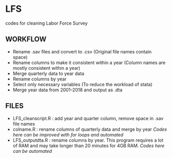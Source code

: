 # LFS
codes for cleaning Labor Force Survey

## WORKFLOW
- Rename .sav files and convert to .csv (Original file names contain space)
- Rename columns to make it consistent within a year (Column names are mostly consistent within a year) 
- Merge quarterly data to year data 
- Rename columns by year 
- Select only necessary variables (To reduce the workload of stata)
- Merge year data from 2001-2018 and output as .dta

## FILES
- LFS_cleanscript.R : add year and quarter column, remove space in .sav file names
- colname.R : rename columns of quarterly data and merge by year *Codes here can be improved with for loops and automated*
- LFS_outputdta.R : rename columns by year. This program requires a lot of RAM and may take longer than 20 minutes for 4GB RAM. *Codes here can be automated*
